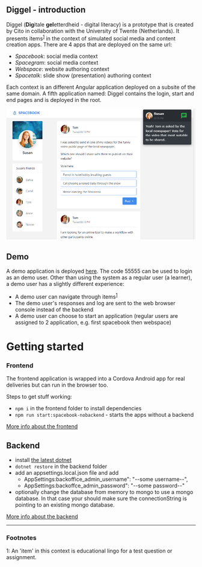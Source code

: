 ## Diggel - introduction

Diggel (**Dig**itale **gel**etterdheid - digital literacy) is a prototype that is created by Cito in collaboration with the University of Twente (Netherlands). It presents items<sup>[1](#fn1)</sup> in the context of simulated social media and content creation apps. There are 4 apps that are deployed on the same url:
- *Spacebook*: social media context
- *Spacegram*: social media context
- *Webspace*: website authoring context
- *Spacetalk*: slide show (presentation) authoring context


Each context is an different Angular application deployed on a subsite of the same domain.
A fifth application named: Diggel contains the login, start and end pages and is deployed in the root.

![alt text](screenshot.png)

## Demo

A demo application is deployed [here](https://diggel.azurewebsites.net/).
The code 55555 can be used to login as an demo user.
Other than using the system as a regular user (a learner), a demo user has a slightly different experience:
- A demo user can navigate through items<sup>[1](#fn1)</sup>
- The demo user's responses and log are sent to the web browser console instead of the backend
- A demo user can choose to start an application (regular users are assigned to 2 application, e.g. first spacebook then webspace)

# Getting started

### Frontend

The frontend application is wrapped into a Cordova Android app for real deliveries but can run in the browser too.

Steps to get stuff working:
- `npm i` in the frontend folder to install dependencies
- `npm run start:spacebook-nobackend` - starts the apps without a backend

[More info about the frontend](/frontend)

## Backend
- install [the latest dotnet](https://dotnet.microsoft.com/download/dotnet/5.0)
- `dotnet restore` in the backend folder
- add an appsettings.local.json file and add 
    - AppSettings:backoffice_admin_username": "--some username--",
    - AppSettings:backoffce_admin_password": "--some password--"
- optionally change the database from memory to mongo to use a mongo database. In that case your should make sure the connectionString is pointing to an existing mongo database.

[More info about the backend](/backend)
***
### Footnotes
<a name="fn1">1</a>: An 'item' in this context is educational lingo for a test question or assignment.